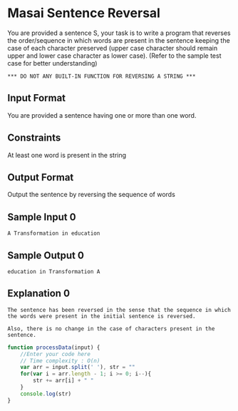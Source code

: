 # **Masai Sentence Reversal**

You are provided a sentence S, your task is to write a program that reverses the order/sequence in which words are present in the sentence keeping the case of each character preserved (upper case character should remain upper and lower case character as lower case). (Refer to the sample test case for better understanding)

```
*** DO NOT ANY BUILT-IN FUNCTION FOR REVERSING A STRING ***
```

## Input Format

You are provided a sentence having one or more than one word.

## Constraints

At least one word is present in the string

## Output Format

Output the sentence by reversing the sequence of words

## Sample Input 0
```
A Transformation in education
```
## Sample Output 0
```
education in Transformation A
```
## Explanation 0
```
The sentence has been reversed in the sense that the sequence in which the words were present in the initial sentence is reversed.

Also, there is no change in the case of characters present in the sentence.
```

```javascript
function processData(input) {
    //Enter your code here
    // Time complexity : O(n)
    var arr = input.split(' '), str = ""
    for(var i = arr.length - 1; i >= 0; i--){
        str += arr[i] + " "
    }
    console.log(str)
}            
```
